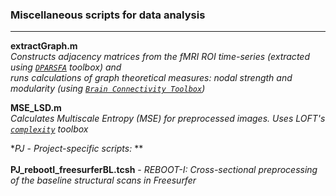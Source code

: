 ### Miscellaneous scripts for data analysis
___

**extractGraph.m** <br /> 
_Constructs adjacency matrices from the fMRI ROI time-series (extracted using [`DPARSFA`](http://rfmri.org/DPARSF/) toolbox)
and_ <br />
_runs calculations of graph theoretical measures: nodal strength and modularity (using [`Brain Connectivity Toolbox`](https://sites.google.com/site/bctnet/))_

**MSE_LSD.m** <br />
_Calculates Multiscale Entropy (MSE) for preprocessed images. Uses  LOFT's [`complexity`](http://loft-lab.org/index-5-2.html) toolbox_ <br />



**PJ* - _Project-specific scripts:_ **<br />
<br />
****PJ_rebootI_freesurferBL.tcsh**** - _REBOOT-I: Cross-sectional preprocessing of the baseline structural scans in Freesurfer_
